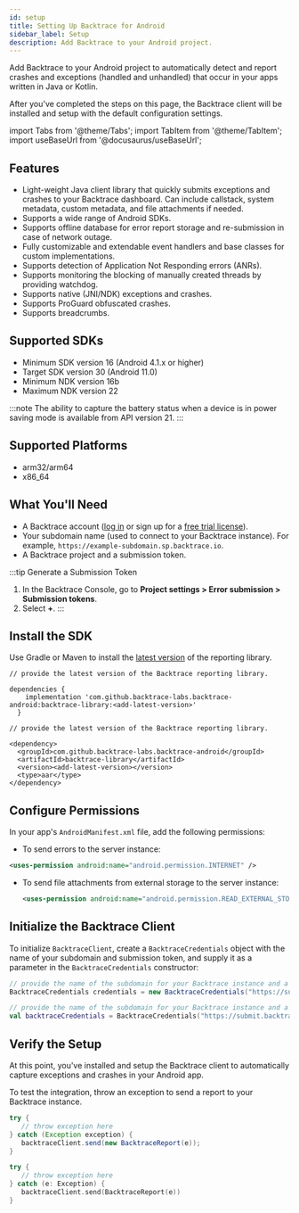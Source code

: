 ```yaml
---
id: setup
title: Setting Up Backtrace for Android
sidebar_label: Setup
description: Add Backtrace to your Android project.
---
```


Add Backtrace to your Android project to automatically detect and report crashes and exceptions (handled and unhandled) that occur in your apps written in Java or Kotlin.

After you've completed the steps on this page, the Backtrace client will be installed and setup with the default configuration settings.

import Tabs from '@theme/Tabs';
import TabItem from '@theme/TabItem';
import useBaseUrl from '@docusaurus/useBaseUrl';

## Features

- Light-weight Java client library that quickly submits exceptions and crashes to your Backtrace dashboard. Can include callstack, system metadata, custom metadata, and file attachments if needed.
- Supports a wide range of Android SDKs.
- Supports offline database for error report storage and re-submission in case of network outage.
- Fully customizable and extendable event handlers and base classes for custom implementations.
- Supports detection of Application Not Responding errors (ANRs).
- Supports monitoring the blocking of manually created threads by providing watchdog.
- Supports native (JNI/NDK) exceptions and crashes.
- Supports ProGuard obfuscated crashes.
- Supports breadcrumbs.

## Supported SDKs

- Minimum SDK version 16 (Android 4.1.x or higher)
- Target SDK version 30 (Android 11.0)
- Minimum NDK version 16b
- Maximum NDK version 22

:::note
The ability to capture the battery status when a device is in power saving mode is available from API version 21.
:::

## Supported Platforms

- arm32/arm64
- x86_64

## What You'll Need

- A Backtrace account ([log in](https://backtrace.io/login) or sign up for a [free trial license](https://backtrace.io/sign-up)).
- Your subdomain name (used to connect to your Backtrace instance). For example, `https://example-subdomain.sp.backtrace.io`.
- A Backtrace project and a submission token.

<!-- prettier-ignore -->
:::tip Generate a Submission Token
1. In the Backtrace Console, go to **Project settings > Error submission > Submission tokens**.
1. Select **+**.
:::

## Install the SDK

Use Gradle or Maven to install the [latest version](https://github.com/backtrace-labs/backtrace-android/releases) of the reporting library.

<Tabs groupId="languages">
<TabItem value="gradle" label="Gradle">

```
// provide the latest version of the Backtrace reporting library.

dependencies {
    implementation 'com.github.backtrace-labs.backtrace-android:backtrace-library:<add-latest-version>'
  }
```

</TabItem>
<TabItem value="maven" label="Maven">

```
// provide the latest version of the Backtrace reporting library.

<dependency>
  <groupId>com.github.backtrace-labs.backtrace-android</groupId>
  <artifactId>backtrace-library</artifactId>
  <version><add-latest-version></version>
  <type>aar</type>
</dependency>
```

</TabItem>
</Tabs>

## Configure Permissions

In your app's `AndroidManifest.xml` file, add the following permissions:

- To send errors to the server instance:

```xml
<uses-permission android:name="android.permission.INTERNET" />
```

- To send file attachments from external storage to the server instance:
  ```xml
  <uses-permission android:name="android.permission.READ_EXTERNAL_STORAGE" />
  ```

## Initialize the Backtrace Client

To initialize `BacktraceClient`, create a `BacktraceCredentials` object with the name of your subdomain and submission token, and supply it as a parameter in the `BacktraceCredentials` constructor:

<Tabs groupId="languages">
<TabItem value="java" label="Java">

```java
// provide the name of the subdomain for your Backtrace instance and a submission token
BacktraceCredentials credentials = new BacktraceCredentials("https://submit.backtrace.io/{subdomain-name}/{submission-token}/json");
```

</TabItem>
<TabItem value="kotlin" label="Kotlin">

```kotlin
// provide the name of the subdomain for your Backtrace instance and a submission token
val backtraceCredentials = BacktraceCredentials("https://submit.backtrace.io/{subdomain-name}/{submission-token}/json")
```

</TabItem>
</Tabs>

## Verify the Setup

At this point, you've installed and setup the Backtrace client to automatically capture exceptions and crashes in your Android app.

To test the integration, throw an exception to send a report to your Backtrace instance.

<Tabs groupId="languages">
<TabItem value="java" label="Java">

```java
try {
   // throw exception here
} catch (Exception exception) {
   backtraceClient.send(new BacktraceReport(e));
}
```

</TabItem>
<TabItem value="kotlin" label="Kotlin">

```kotlin
try {
   // throw exception here
} catch (e: Exception) {
   backtraceClient.send(BacktraceReport(e))
}
```

</TabItem>
</Tabs>
